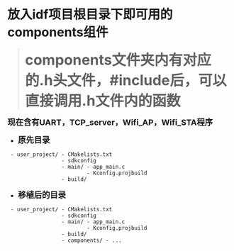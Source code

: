 # 放入idf项目根目录下即可用的components组件
> __<font size="6">components文件夹内有对应的.h头文件，#include后，可以直接调用.h文件内的函数</font>__

__<font size="4">现在含有UART，TCP_server，Wifi_AP，Wifi_STA程序</font>__
 
+ __<font size="4">原先目录</font>__
```
 - user_project/ - CMakelists.txt
                 - sdkconfig
                 - main/ - app_main.c
                         - Kconfig.projbuild
                 - build/                 
```

+ __<font size="4">移植后的目录</font>__
```
 - user_project/ - CMakelists.txt
                 - sdkconfig
                 - main/ - app_main.c
                         - Kconfig.projbuild
                 - build/                 
                 - components/ - ...
```